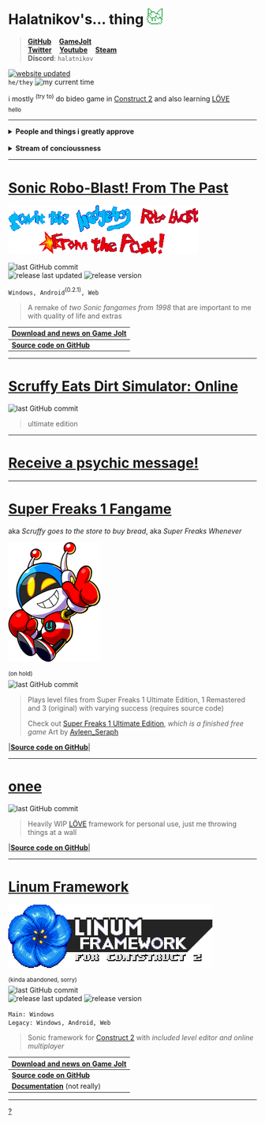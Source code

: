 # Halatnikov's... thing ![icon](images/icon.png)

> **[GitHub](https://github.com/Halatnikov)** &nbsp;&nbsp; **[GameJolt](https://gamejolt.com/@Halatnikov)**
<br>**[Twitter](https://twitter.com/holatnikov)** &nbsp;&nbsp; **[Youtube](https://www.youtube.com/channel/UCaJJx5p_9KyaKZj02N82nJw)** &nbsp;&nbsp; **[Steam](https://steamcommunity.com/id/halatnikov)**
<br>**Discord**: `halatnikov`

[![website updated](https://img.shields.io/github/last-commit/halatnikov/halatnikov.github.io?label=updated)](https://github.com/Halatnikov/halatnikov.github.io)
<br>`he/they` ![my current time](https://img.shields.io/badge/dynamic/json?url=https%3A%2F%2Ftimeapi.io%2Fapi%2FTime%2Fcurrent%2Fzone%3FtimeZone%3DAsia%2FNovosibirsk&query=%24.time&label=my%20current%20time&color=40AF60)

i mostly <sup>(try to)</sup> do bideo game in [Construct 2](https://www.construct.net/en/construct-2/download) and also learning [LÖVE](https://love2d.org/)
<br><sub>hello</sub>

---

<details><summary><b>People and things i greatly approve</b></summary>
	<b><a href="https://twitter.com/Ayleen_Seraph">Ayleen_Seraph</a></b><br>
	<b><a href="https://srb2.org">Sonic Robo Blast 2</a></b><br>
	<b><a href="https://superfreaks.neocities.org">Super Freaks</a> series</b><br>
	<details><summary><b>The Freak Mafia</b></summary>
		<b><a href="https://engineerkappa.itch.io">BUDD and Crystal Heart</a></b><br>
		<b><a href="https://arrietty.itch.io">Prototype N</a></b><br>
		(green hair gang!!!!)<br>
		<b><a href="https://superfreaksdev.itch.io/freakjam-1">Freakjam 1</a></b><br>
		(i also worked on this!!!!)<br>
		<b><a href="https://philraco.itch.io/mka-round-the-mind-beta">Round the Mind</a></b><br>
		<b><a href="https://almyriganhero.itch.io">Frebbventure and Erma</a></b><br>
		<b><a href="https://shootem.biz">Mr. Shootem Breaks Out</a></b><br>
		<b><a href="https://null3d.itch.io">The Hit Game Tacti-Cat</a></b><br>
		<b><a href="https://pvicvg.com">Ednaldo Pereira: Mobile and Ednaldo Pereira: Mescladasso DX</a></b><br>
		<b><a href="https://gamejolt.com/@Miles_Games/games">Slay-Bells and Bub's Big Blowout</a></b><br>
		<b><a href="https://sonicfangameshq.com/forums/showcase/turbo-leaper-demo-2-for-christmas-sage.1994">Turbo Leaper</a></b><br>
		<b><a href="https://store.steampowered.com/app/1594060/Victory_Heat_Rally">Victory Heat Rally</a></b><br>
		<b><a href="https://doricdream.itch.io/dungeon-gals">Dungeon Gals</a></b><br>
		<b><a href="https://thatlefthandman.itch.io">Black Cat Blitz and The Pac-Man Brothers</a></b><br>
		<b><a href="https://sharb.itch.io/bun-n-gun">Bun n' Gun</a></b><br>
		<b><a href="https://lavie-azure.itch.io/code-bunny">Code Bunny</a></b><br>
		<b><a href="https://yew-bowman.itch.io">Yew Bowman</a></b><br>
		<b><a href="https://store.steampowered.com/app/2271120/Danger_Cliff">Danger Cliff</a></b><br>
		<b><a href="https://x.com/LuaComputaSowwy">Outer Outage</a></b><br>
		<b><a href="https://store.steampowered.com/search/?term=TECHPACK">TECHPACK</a></b><br>
	</details>
	<b><a href="https://opensurge2d.org">Surge The Rabbit (Open Surge)</a></b><br>
	<b><a href="https://github.com/mmatyas/supermariowar">Super Mario War</a></b><br>
	<b><a href="https://github.com/efroemling/ballistica">BombSquad</a></b><br>
	<b><a href="https://gamejolt.com/games/aurascope/501907">Aurascope</a></b><br>
	<b><a href="https://trinitroid.itch.io/mekanikko">Mekanikko</a></b><br>
	<b><a href="https://github.com/nihil92/Core-Framework">Core Framework</a></b><br>
	<b><a href="http://gdtr.net">Gravity Defied Classic</a></b><br>
	<b><a href="https://github.com/Halatnikov?tab=stars">My GitHub stars</a></b><br>
</details>

<br>

<details><summary><b>Stream of concioussness</b></summary>
	<sup>(probably infrequent)</sup><br>
	
	<code>2024-06-23</code> the <br>
	<code>2024-06-22</code> haven't repaired the gone images yet, but slightly reworded the whole site <br>
</details>

---

# [Sonic Robo-Blast! From The Past](https://gamejolt.com/games/srb_fromthepast/658544)

[![logo](images/srbftp.png)](https://gamejolt.com/games/srb_fromthepast/658544)

![last GitHub commit](https://img.shields.io/github/last-commit/halatnikov/SRBftp?label=last%20GitHub%20commit&logo=github)
<br>
![release last updated](https://img.shields.io/github/release-date/halatnikov/SRBftp?label=last%20updated)
![release version](https://img.shields.io/github/v/release/halatnikov/SRBftp?&label=version)

`Windows, Android`<sup>(0.2.1)</sup>`, Web`

> A remake of *two Sonic fangames from 1998* that are important to me with quality of life and extras

|**[Download and news on Game Jolt](https://gamejolt.com/games/srb_fromthepast/658544)**|
|---|
|**[Source code on GitHub](https://github.com/Halatnikov/SRBftp)**|

---

# [Scruffy Eats Dirt Simulator: Online](https://halatnikov.github.io/scruffy_eats_dirt_online)

![last GitHub commit](https://img.shields.io/github/last-commit/halatnikov/scruffy_eats_dirt_online?label=last%20GitHub%20commit&logo=github)

> ultimate edition

---

# [Receive a psychic message!](https://nohbodee.neocities.org)

---

# [Super Freaks 1 Fangame](https://github.com/Halatnikov/Super-Freaks-1-Fangame)

aka *Scruffy goes to the store to buy bread*, aka *Super Freaks Whenever*

[![logo](images/scruffy.png)](https://twitter.com/Ayleen_Seraph)

<sup>(on hold)</sup><br>
![last GitHub commit](https://img.shields.io/github/last-commit/halatnikov/Super-Freaks-1-Fangame?label=last%20GitHub%20commit&logo=github)

> Plays level files from Super Freaks 1 Ultimate Edition, 1 Remastered and 3 (original) with varying success (requires source code)
>
> Check out [Super Freaks 1 Ultimate Edition](https://superfreaks.neocities.org), *which is a finished free game*
> Art by [Ayleen_Seraph](https://twitter.com/Ayleen_Seraph)

|**[Source code on GitHub](https://github.com/Halatnikov/Super-Freaks-1-Fangame)**|

---

# [onee](https://github.com/Halatnikov/onee)

![last GitHub commit](https://img.shields.io/github/last-commit/halatnikov/onee?label=last%20GitHub%20commit&logo=github)

> Heavily WIP [LÖVE](https://love2d.org/) framework for personal use, just me throwing things at a wall

|**[Source code on GitHub](https://github.com/Halatnikov/onee)**|

---

# [Linum Framework](https://gamejolt.com/games/linum-framework/513673)

[![logo](images/linum.png)](https://gamejolt.com/games/linum-framework/513673)

<sup>(kinda abandoned, sorry)</sup><br>
![last GitHub commit](https://img.shields.io/github/last-commit/halatnikov/linum-framework?label=last%20GitHub%20commit&logo=github)
<br>
![release last updated](https://img.shields.io/github/release-date/halatnikov/linum-framework?label=last%20updated)
![release version](https://img.shields.io/github/v/release/halatnikov/linum-framework?&label=version)

`Main: Windows`
<br>`Legacy: Windows, Android, Web`

> Sonic framework for [Construct 2](https://www.construct.net/en/construct-2/download) with *included level editor and online multiplayer*

|**[Download and news on Game Jolt](https://gamejolt.com/games/linum-framework/513673)**|
|---|
|**[Source code on GitHub](https://github.com/Halatnikov/linum-framework)**|
|**[Documentation](https://halatnikov.github.io/linum-framework)** (not really)|

---

<!-- [![halat art](images/art.png)](https://halatnikov.github.io/art) -->

[?](https://www.youtube.com/watch?v=FBSe_3qtgkc)
